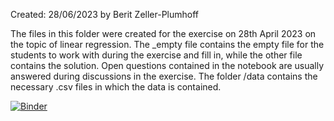 Created: 28/06/2023 by Berit Zeller-Plumhoff

The files in this folder were created for the exercise on 28th April 2023 on the topic of linear regression. The _empty file contains the empty file for the students to work with during the exercise and fill in, while the other file contains the solution. Open questions contained in the notebook are usually answered during discussions in the exercise. The folder /data contains the necessary .csv files in which the data is contained.

[![Binder](https://mybinder.org/badge_logo.svg)](https://mybinder.org/v2/gh/beritzellerplumhoff/teaching_ds_2023/HEAD?labpath=jupyter%20notebooks%2F20230428_linear_regression%2F20230428_DataScience_LinRegression.ipynb)
